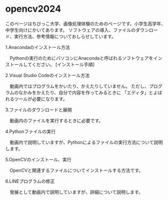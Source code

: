 # opencv2024
このページはちびっこ大学、画像処理体験のためのページです。小学生高学年、中学生向けにかいてあります。
ソフトウェアの導入、ファイルのダウンロード、実行方法、参考情報についておしらせしています。

1.Anacondaのインストール方法

　Pythonの実行のためにパソコンにAnacondaと呼ばれるソフトウェアをインストールしてください。
 [インストール手順]
 
2.Visual Studio Codeのインストール方法

　動画内ではプログラムをかいたり、かえたりしていません。
 ただし、プログラムのなかみをかえたり、自分で内容を作ってみるときに
 「エディタ」とよばれるツールが必要になります。

3.ファイルのダウンロードと展開

　動画内のファイルを実行するときに必要です。
 
4.Pythonファイルの実行

　動画内で説明していますが、Pythonによるファイルの実行方法について説明します。

5.OpenCVのインストール、実行

　OpenCVと関連するファイルについてインストールする方法です。

6.LINEプログラムの修正

　発展として動画内で説明していますが、詳細について説明します。
